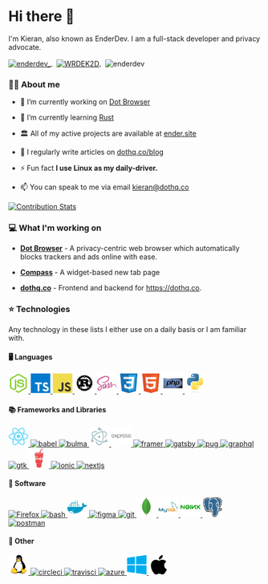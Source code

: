 # Hi there 👋

I'm Kieran, also known as EnderDev.
I am a full-stack developer and privacy advocate.

<p>
  <a href="https://twitter.com/enderdev_" target="blank">
    <img align="center" src="https://i.imgur.com/hz1w2yY.png" alt="enderdev_" height="22" width="22" />
  </a>
  <span></span>
	&nbsp;
  <a href="https://discord.gg/WRDEK2D" target="blank">
    <img align="center" src="https://i.imgur.com/gvtzy24.png" alt="WRDEK2D" height="22" width="22" />
  </a>
  <span></span>
	&nbsp;
  <img align="center" src="https://komarev.com/ghpvc/?username=enderdev&label=Profile%20views&color=0e75b6&style=flat" alt="enderdev" />

	
</p>

### 👨‍💻 About me

- 🔭 I’m currently working on [Dot Browser](https://dothq.co)

- 🌱 I’m currently learning [Rust](https://rust-lang.org)

- 🏛 All of my active projects are available at [ender.site](https://ender.site)

- 📝 I regularly write articles on [dothq.co/blog](https://dothq.co/blog)

- ⚡ Fun fact **I use Linux as my daily-driver.**

- 📫 You can speak to me via email kieran@dothq.co

<a href="https://github.com/LordDashMe/github-contribution-stats/" target="blank">
	<img align="center" src="https://github-contribution-stats.vercel.app/api/?username=EnderDev" alt="Contribution Stats" />
</a>

### 💻 What I'm working on

- **[Dot Browser](https://github.com/dothq/browser)** - A privacy-centric web browser which automatically blocks trackers and ads online with ease.

- **[Compass](https://github.com/dothq/ntp)** - A widget-based new tab page 

- **[dothq.co](https://github.com/dothq/dothq.co)** - Frontend and backend for https://dothq.co.

### ⭐ Technologies
Any technology in these lists I either use on a daily basis or I am familiar with.
<p align="left">
  <h4>🖥 Languages</h4>
  <p align="left">
    <a href="https://nodejs.org" target="_blank">
      <img src="https://raw.githubusercontent.com/devicons/devicon/master/icons/nodejs/nodejs-original.svg" alt="nodejs" width="40" height="40"/>
    </a>
    <span></span>
    <a href="https://www.typescriptlang.org/" target="_blank">
      <img src="https://raw.githubusercontent.com/devicons/devicon/master/icons/typescript/typescript-original.svg" alt="typescript" width="40" height="40"/>
    </a>
    <span></span>
    <a href="https://developer.mozilla.org/en-US/docs/Web/JavaScript" target="_blank">
      <img src="https://raw.githubusercontent.com/devicons/devicon/master/icons/javascript/javascript-original.svg" alt="javascript" width="40" height="40"/>
    </a>
    <span></span>
     <a href="https://www.rust-lang.org" target="_blank">
      <img src="https://raw.githubusercontent.com/devicons/devicon/master/icons/rust/rust-plain.svg" alt="rust" width="40" height="40"/>
    </a>
    <span></span>
    <a href="https://sass-lang.com" target="_blank">
      <img src="https://raw.githubusercontent.com/devicons/devicon/master/icons/sass/sass-original.svg" alt="sass" width="40" height="40"/>
    </a>
    <span></span>
    <a href="https://www.w3schools.com/css/" target="_blank">
      <img src="https://raw.githubusercontent.com/devicons/devicon/master/icons/css3/css3-original.svg" alt="css3" width="40" height="40"/>
    </a>
    <span></span>
    <a href="https://www.w3.org/html/" target="_blank">
      <img src="https://raw.githubusercontent.com/devicons/devicon/master/icons/html5/html5-original.svg" alt="html5" width="40" height="40"/>
    </a>
    <span></span>
    <a href="https://www.php.net" target="_blank">
      <img src="https://raw.githubusercontent.com/devicons/devicon/master/icons/php/php-original.svg" alt="php" width="40" height="40"/>
    </a>
    <span></span>
    <a href="https://www.python.org" target="_blank">
      <img src="https://raw.githubusercontent.com/devicons/devicon/master/icons/python/python-original.svg" alt="python" width="40" height="40"/>
    </a>
  </p>
  <h4>📚 Frameworks and Libraries</h4>
  <p align="left">
  	<a href="https://reactjs.org/" target="_blank">
		  <img src="https://raw.githubusercontent.com/devicons/devicon/master/icons/react/react-original.svg" alt="react" width="40" height="40"/>
	  </a>
    <span></span>
    <a href="https://babeljs.io/" target="_blank">
      <img src="https://www.vectorlogo.zone/logos/babeljs/babeljs-icon.svg" alt="babel" width="40" height="40"/>
    </a>
    <span></span>
    <a href="https://bulma.io/" target="_blank">
      <img src="https://raw.githubusercontent.com/gilbarbara/logos/804dc257b59e144eaca5bc6ffd16949752c6f789/logos/bulma.svg" alt="bulma" width="40" height="40"/>
    </a>
    <span></span>
    <a href="https://www.electronjs.org" target="_blank">
      <img src="https://raw.githubusercontent.com/devicons/devicon/master/icons/electron/electron-original.svg" alt="electron" width="40" height="40"/>
    </a>
    <span></span>
    <a href="https://expressjs.com" target="_blank">
      <img src="https://raw.githubusercontent.com/devicons/devicon/master/icons/express/express-original-wordmark.svg" alt="express" width="40" height="40"/>
    </a>
    <span></span>
    <a href="https://www.framer.com/" target="_blank">
      <img src="https://www.vectorlogo.zone/logos/framer/framer-icon.svg" alt="framer" width="40" height="40"/>
    </a>
    <span></span>
    <a href="https://www.gatsbyjs.com/" target="_blank">
      <img src="https://www.vectorlogo.zone/logos/gatsbyjs/gatsbyjs-icon.svg" alt="gatsby" width="40" height="40"/>
    </a>
     <span></span>
  	<a href="https://pugjs.org" target="_blank">
      <img src="https://cdn.worldvectorlogo.com/logos/pug.svg" alt="pug" width="40" height="40"/>
    </a>
    <span></span>
    <a href="https://graphql.org" target="_blank">
      <img src="https://www.vectorlogo.zone/logos/graphql/graphql-icon.svg" alt="graphql" width="40" height="40"/>
    </a>
    <span></span>
    <a href="https://www.gtk.org/" target="_blank">
      <img src="https://upload.wikimedia.org/wikipedia/commons/7/71/GTK_logo.svg" alt="gtk" width="40" height="40"/>
    </a>
    <span></span>
    <a href="https://gulpjs.com" target="_blank">
      <img src="https://raw.githubusercontent.com/devicons/devicon/master/icons/gulp/gulp-plain.svg" alt="gulp" width="40" height="40"/>
    </a>
    <span></span>
    <a href="https://ionicframework.com" target="_blank">
      <img src="https://upload.wikimedia.org/wikipedia/commons/d/d1/Ionic_Logo.svg" alt="ionic" width="40" height="40"/>
    </a>
    <span></span>
    <a href="https://nextjs.org/" target="_blank">
      <img src="https://cdn.worldvectorlogo.com/logos/nextjs-3.svg" alt="nextjs" width="40" height="40"/>
    </a>
  </p>
  <h4>💾 Software</h4>
  <p align="left">
  <a href="https://firefox.com" target="_blank">
		<img src="https://raw.githubusercontent.com/alrra/browser-logos/main/src/firefox/firefox.svg" alt="Firefox" width="40" height="40"/>
	</a>
	<a href="https://www.gnu.org/software/bash/" target="_blank">
		<img src="https://www.vectorlogo.zone/logos/gnu_bash/gnu_bash-icon.svg" alt="bash" width="40" height="40"/>
	</a>
	<a href="https://www.docker.com/" target="_blank">
		<img src="https://raw.githubusercontent.com/devicons/devicon/master/icons/docker/docker-plain.svg" alt="docker" width="40" height="40"/>
	</a>
	<a href="https://www.figma.com/" target="_blank">
		<img src="https://www.vectorlogo.zone/logos/figma/figma-icon.svg" alt="figma" width="40" height="40"/>
	</a>
	<a href="https://git-scm.com/" target="_blank">
		<img src="https://www.vectorlogo.zone/logos/git-scm/git-scm-icon.svg" alt="git" width="40" height="40"/>
	</a>
	<a href="https://www.mongodb.com/" target="_blank">
		<img src="https://raw.githubusercontent.com/devicons/devicon/master/icons/mongodb/mongodb-original.svg" alt="mongodb" width="40" height="40"/>
	</a>
	<a href="https://www.mysql.com/" target="_blank">
		<img src="https://raw.githubusercontent.com/devicons/devicon/master/icons/mysql/mysql-original-wordmark.svg" alt="mysql" width="40" height="40"/>
	</a>
	<a href="https://www.nginx.com" target="_blank">
		<img src="https://raw.githubusercontent.com/devicons/devicon/master/icons/nginx/nginx-original.svg" alt="nginx" width="40" height="40"/>
	</a>
	<a href="https://www.postgresql.org" target="_blank">
		<img src="https://raw.githubusercontent.com/devicons/devicon/master/icons/postgresql/postgresql-original.svg" alt="postgresql" width="40" height="40"/>
	</a>
	<a href="https://postman.com" target="_blank">
		<img src="https://www.vectorlogo.zone/logos/getpostman/getpostman-icon.svg" alt="postman" width="40" height="40"/>
	</a>
</p>
  <h4>💠 Other</h4>
   <p align="left">
    <a href="https://www.linux.org/" target="_blank"> <img src="https://raw.githubusercontent.com/devicons/devicon/master/icons/linux/linux-original.svg" alt="linux" width="40" height="40"/> </a>
  	<a href="https://circleci.com" target="_blank">
		<img src="https://www.vectorlogo.zone/logos/circleci/circleci-icon.svg" alt="circleci" width="40" height="40"/>
	</a>
  	<a href="https://travis-ci.org" target="_blank">
		<img src="https://www.vectorlogo.zone/logos/travis-ci/travis-ci-icon.svg" alt="travisci" width="40" height="40"/>
	</a>
  	<a href="https://azure.microsoft.com/en-in/" target="_blank">
		<img src="https://www.vectorlogo.zone/logos/microsoft_azure/microsoft_azure-icon.svg" alt="azure" width="40" height="40"/>
	</a>
     <a href="https://windows.com" target="_blank"> <img src="https://raw.githubusercontent.com/devicons/devicon/master/icons/windows8/windows8-original.svg" alt="Windows" width="40" height="40"/> </a>
  <a href="https://www.apple.com/macos/" target="_blank"> <img src="https://raw.githubusercontent.com/devicons/devicon/master/icons/apple/apple-original.svg" alt="macOS" width="40" height="40"/> </a>
  
  </p>

